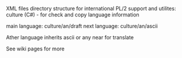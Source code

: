 ﻿XML files directory structure for international PL/2 support 
 and 
utilites:
culture (C#) - for check and copy language information

main language: culture/an/draft
next language: culture/an/ascii

Ather language inherits ascii or any near for translate

See wiki pages for more